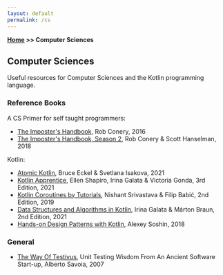 ```yaml
---
layout: default
permalink: /cs
---
```


**[Home](/) >> Computer Sciences**

## Computer Sciences

Useful resources for Computer Sciences and the Kotlin programming language.

### Reference Books

A CS Primer for self taught programmers:
- [The Imposter's Handbook](https://bigmachine.io/products/the-imposters-handbook/), Rob Conery, 2016
- [The Imposter's Handbook, Season 2](https://bigmachine.io/products/the-imposters-handbook/), Rob Conery & Scott Hanselman, 2018

Kotlin:
- [Atomic Kotlin](https://www.atomickotlin.com/), Bruce Eckel & Svetlana Isakova, 2021
- [Kotlin Apprentice](https://www.raywenderlich.com/books/kotlin-apprentice/), Ellen Shapiro, Irina Galata & Victoria Gonda, 3rd Edition, 2021
- [Kotlin Coroutines by Tutorials](https://www.raywenderlich.com/books/kotlin-coroutines-by-tutorials/), Nishant Srivastava & Filip Babić, 2nd Edition, 2019
- [Data Structures and Algorithms in Kotlin](https://www.raywenderlich.com/books/data-structures-algorithms-in-kotlin/), Irina Galata & Márton Braun, 2nd Edition, 2021
- [Hands-on Design Patterns with Kotlin](https://www.packtpub.com/product/hands-on-design-patterns-with-kotlin/9781788998017/), Alexey Soshin, 2018

### General

- [The Way Of Testivus](http://www.agitar.com/downloads/TheWayOfTestivus.pdf), Unit Testing Wisdom From An Ancient Software Start-up, Alberto Savoia, 2007
